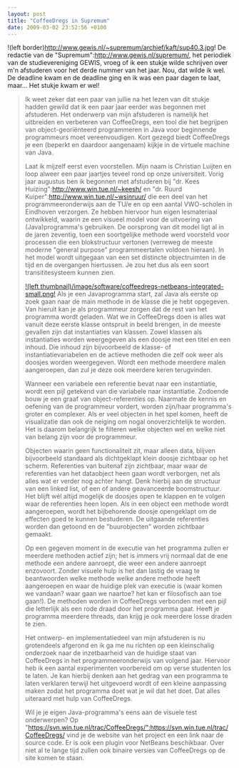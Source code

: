 ```yaml
---
layout: post
title: "CoffeeDregs in Supremum"
date: 2009-03-02 23:52:56 +0100
---
```

!(left border)http://www.gewis.nl/~supremum/archief/kaft/sup40.3.jpg! De
redactie van de "Supremum":http://www.gewis.nl/supremum/, het periodiek van
de studievereniging GEWIS, vroeg of ik een stukje wilde schrijven over m'n
afstuderen voor het derde nummer van het jaar. Nou, dat wilde ik wel.  De
deadline kwam en de deadline ging en ik was een paar dagen te laat, maar...
Het stukje kwam er wel!

<blockquote> 

Ik weet zeker dat een paar van jullie na het lezen van dit
stukje hadden gewild dat ik een paar jaar eerder was begonnen met
afstuderen. Het onderwerp van mijn afstuderen is namelijk het uitbreiden en
verbeteren van CoffeeDregs, een tool die het begrijpen van
object-geori&euml;nteerd programmeren in Java voor beginnende programmeurs
moet vereenvoudigen.  Kort gezegd biedt CoffeeDregs je een (beperkt en
daardoor aangenaam) kijkje in de virtuele machine van Java.

Laat ik mijzelf eerst even voorstellen. Mijn naam is Christian Luijten en
loop alweer een paar jaartjes teveel rond op onze universiteit. Vorig jaar
augustus ben ik begonnen met afstuderen bij "dr. Kees
Huizing":http://www.win.tue.nl/~keesh/ en "dr. Ruurd
Kuiper":http://www.win.tue.nl/~wsinruur/ die een deel van het
programmeeronderwijs aan de TU/e en op een aantal VWO-scholen in Eindhoven
verzorgen. Ze hebben hiervoor hun eigen lesmateriaal ontwikkeld, waarin ze
een visueel model voor de uitvoering van (Java)programma's gebruiken. De
oorsprong van dit model ligt al in de jaren zeventig, toen een soortgelijke
methode werd voorsteld voor processen die een blokstructuur vertonen
(verreweg de meeste moderne "general purpose" programmeertalen voldoen
hieraan). In het model wordt uitgegaan van een set distincte objectruimten
in de tijd en de overgangen hiertussen. Je zou het dus als een soort
transititesysteem kunnen zien.

<a href="/image/software/coffeedregs-netbeans-integrated.png" rel="lightbox" title="Een screenshot van CoffeeDregs ge&iuml;ntegreerd in NetBeans">!(left thumbnail)/image/software/coffeedregs-netbeans-integrated-small.png!</a>
Als je een Javaprogramma start, zal Java als eerste op zoek gaan naar de
main methode in de klasse die je hebt opgegeven. Van hieruit kan je als
programmeur zorgen dat de rest van het programma wordt geladen. Wat we in
CoffeeDregs doen is alles wat vanuit deze eerste klasse ontspruit in beeld
brengen, in de meeste gevallen zijn dat instantiaties van klassen. Zowel
klassen als instantiaties worden weergegeven als een doosje met een titel
en een inhoud. Die inhoud zijn bijvoorbeeld de klasse- of
instantiatievariabelen en de actieve methoden die zelf ook weer als doosjes
worden weergegeven. Wordt een methode meerdere malen aangeroepen, dan zul
je deze ook meerdere keren terugvinden.

Wanneer een variabele een referentie bevat naar een instantiatie, wordt een
pijl getekend van die variabele naar instantiatie. Zodoende bouw je een
graaf van object-referenties op. Naarmate de kennis en oefening van de
programmeur vordert, worden zijn/haar programma's groter en complexer. Als
er veel objecten in het spel komen, heeft de visualizatie dan ook de
neiging om nogal onoverzichtelijk te worden. Het is daarom belangrijk te
filteren welke objecten wel en welke niet van belang zijn voor de
programmeur. 

Objecten waarin geen functionaliteit zit, maar alleen data, blijven
bijvoorbeeld standaard als dichtgeklapt klein doosje zichtbaar op het
scherm. Referenties van buitenaf zijn zichtbaar, maar waar de referenties
van het dataobject heen gaan wordt verborgen, net als alles wat er verder
nog achter hangt. Denk hierbij aan de structuur van een linked list, of een
of andere geavanceerde boomstructuur. Het blijft w&eacute;l altijd mogelijk
de doosjes open te klappen en te volgen waar de referenties heen lopen.
Als in een object een methode wordt aangeroepen, wordt het bijbehorende
doosje opengeklapt om de effecten goed te kunnen bestuderen. De uitgaande
referenties worden dan getoond en de "buurobjecten" worden zichtbaar
gemaakt.

Op een gegeven moment in de executie van het programma zullen er meerdere
methoden actief zijn; het is immers vrij normaal dat de ene methode een
andere aanroept, die weer een andere aanroept enzovoort. Zonder visuele
hulp is het dan lastig de vraag te beantwoorden welke methode welke andere
methode heeft aangeroepen en waar de huidige plek van executie is (waar
komen we vandaan? waar gaan we naartoe? het kan er filosofisch aan toe
gaan!). De methoden worden in CoffeeDregs verbonden met een pijl die
letterlijk als een rode draad door het programma gaat. Heeft je programma
meerdere threads, dan krijg je ook meerdere losse draden te zien.

Het ontwerp- en implementatiedeel van mijn afstuderen is nu grotendeels
afgerond en ik ga me nu richten op een kleinschalig onderzoek naar de
inzetbaarheid van de huidige staat van CoffeeDregs in het
programmeeronderwijs van volgend jaar. Hiervoor heb ik een aantal
experimenten voorbereid om op verse studenten los te laten. Je kan hierbij
denken aan het gedrag van een programma te laten verklaren terwijl het
uitgevoerd wordt of een kleine aanpassing maken zodat het programma doet
wat je wil dat het doet. Dat alles uiteraard met hulp van CoffeeDregs.

Wil je je eigen Java-programma's eens aan de visuele test onderwerpen? Op
"https://svn.win.tue.nl/trac/CoffeeDregs/":https://svn.win.tue.nl/trac/CoffeeDregs/
vind je de website van het project en een link naar de source code. Er is
ook een plugin voor NetBeans beschikbaar. Over niet al te lange tijd zullen
ook binaire versies van CoffeeDregs op de site komen te staan.

</blockquote>
